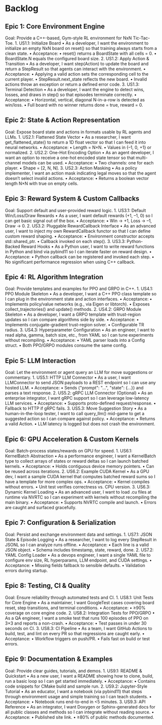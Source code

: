 # Backlog

## Epic 1: Core Environment Engine

Goal: Provide a C++-based, Gym-style RL environment for NxN Tic-Tac-Toe.
	1.	US1.1: Initialize Board
	•	As a developer, I want the environment to initialize an empty NxN board on reset() so that training always starts from a clean state.
	•	Acceptance:
	•	reset() returns a BoardState with all cells = 0.
	•	BoardState.N equals the configured board size.
	2.	US1.2: Apply Action & Transition
	•	As a developer, I want step(Action) to update the board and return a StepResult so that agents can interact with the environment.
	•	Acceptance:
	•	Applying a valid action sets the corresponding cell to the current player.
	•	StepResult.next_state reflects the new board.
	•	Invalid actions throw an exception or return a defined error code.
	3.	US1.3: Terminal Detection
	•	As a developer, I want the engine to detect wins, losses, and draws in step() so that episodes terminate correctly.
	•	Acceptance:
	•	Horizontal, vertical, diagonal N-in-a-row is detected as win/loss.
	•	Full board with no winner returns done = true, reward = 0.

## Epic 2: State & Action Representation

Goal: Expose board state and actions in formats usable by RL agents and LLMs.
	1.	US2.1: Flattened State Vector
	•	As a researcher, I want get_flattened_state() to return a 1D float vector so that I can feed it into neural networks.
	•	Acceptance:
	•	Length = N×N.
	•	Values in {–1, 0, +1} or normalized.
	2.	US2.2: One-Hot Encoding Option
	•	As an agent developer, I want an option to receive a one-hot encoded state tensor so that multi-channel models can be used.
	•	Acceptance:
	•	Two channels: one for each player.
	•	Shape = [2, N, N].
	3.	US2.3: Action Masking
	•	As a policy implementer, I want an action mask indicating legal moves so that the agent doesn’t select invalid actions.
	•	Acceptance:
	•	Returns a boolean vector length N×N with true on empty cells.

## Epic 3: Reward System & Custom Callbacks

Goal: Support default and user-provided reward logic.
	1.	US3.1: Default Win/Loss/Draw Rewards
	•	As a user, I want default rewards (+1, –1, 0) so I can get basic signal out of the box.
	•	Acceptance:
	•	Win → +1, Loss → –1, Draw → 0.
	2.	US3.2: Pluggable RewardCallback Interface
	•	As an advanced user, I want to inject my own RewardCallback functor so that I can define custom reward shaping.
	•	Acceptance:
	•	Environment constructor accepts std::shared_ptr<RewardCallback>.
	•	Callback invoked on each step().
	3.	US3.3: Python-Backed Reward Hooks
	•	As a Python user, I want to write reward functions in Python and bind via pybind11 so I can iterate faster on reward design.
	•	Acceptance:
	•	Python callback can be registered and invoked each step.
	•	No significant performance regression when using C++ callback.

## Epic 4: RL Algorithm Integration

Goal: Provide templates and examples for PPO and GRPO in C++.
	1.	US4.1: PPO Module Skeleton
	•	As a developer, I want a C++ PPO class template so I can plug in the environment state and action interfaces.
	•	Acceptance:
	•	Implements policy/value networks (e.g., via Eigen or libtorch).
	•	Exposes collect_trajectories() and update() methods.
	2.	US4.2: GRPO Module Skeleton
	•	As a developer, I want a GRPO template with trust-region updates so I can compare algorithms side by side.
	•	Acceptance:
	•	Implements conjugate-gradient trust-region solver.
	•	Configurable TR radius.
	3.	US4.3: Hyperparameter Configuration
	•	As an engineer, I want to read alpha, gamma, batch size, etc., from YAML so I can tune experiments without recompiling.
	•	Acceptance:
	•	YAML parser loads into a Config struct.
	•	Both PPO/GRPO modules consume the same config.

## Epic 5: LLM Interaction

Goal: Let the environment or agent query an LLM for move suggestions or commentary.
	1.	US5.1: HTTP LLM Connector
	•	As a user, I want LLMConnector to send JSON payloads to a REST endpoint so I can use any hosted LLM.
	•	Acceptance:
	•	Sends {"prompt": "...", "state": {...}} and parses a text response.
	2.	US5.2: gRPC LLM Connector (Optional)
	•	As an enterprise integrator, I want gRPC support so I can leverage low-latency LLM services.
	•	Acceptance:
	•	Supports proto-defined request/response.
	•	Fallback to HTTP if gRPC fails.
	3.	US5.3: Move Suggestion Story
	•	As a human-in-the-loop tester, I want to call query_llm() mid-game to get a suggested action so I can compare against policy.
	•	Acceptance:
	•	Returns a valid Action.
	•	LLM latency is logged but does not crash the environment.

## Epic 6: GPU Acceleration & Custom Kernels

Goal: Batch-process states/rewards on GPU for speed.
	1.	US6.1: KernelBatch Abstraction
	•	As a performance engineer, I want a KernelBatch type to collect arrays of states or reward deltas so I can launch batched kernels.
	•	Acceptance:
	•	Holds contiguous device memory pointers.
	•	Can be reused across iterations.
	2.	US6.2: Example CUDA Kernel
	•	As a GPU dev, I want a sample CUDA kernel that computes batched reward sums so I have a template for more complex ops.
	•	Acceptance:
	•	Kernel compiles without errors.
	•	Unit test verifies correctness vs. CPU version.
	3.	US6.3: Dynamic Kernel Loading
	•	As an advanced user, I want to load .cu files at runtime via NVRTC so I can experiment with kernels without recompiling the main binary.
	•	Acceptance:
	•	Supports NVRTC compile and launch.
	•	Errors are caught and surfaced gracefully.

## Epic 7: Configuration & Serialization

Goal: Persist and exchange environment data and settings.
	1.	US7.1: JSON State & Episode Logging
	•	As a researcher, I want to log every StepResult in JSONL so I can analyze runs offline.
	•	Acceptance:
	•	Each line is a valid JSON object.
	•	Schema includes timestamp, state, reward, done.
	2.	US7.2: YAML Config Loader
	•	As a devops engineer, I want a single YAML file to configure env size, RL hyperparams, LLM endpoint, and CUDA settings.
	•	Acceptance:
	•	Missing fields fallback to sensible defaults.
	•	Validation errors during startup.

## Epic 8: Testing, CI & Quality

Goal: Ensure reliability through automated tests and CI.
	1.	US8.1: Unit Tests for Core Engine
	•	As a maintainer, I want GoogleTest cases covering board reset, step transitions, and terminal conditions.
	•	Acceptance:
	•	≥90% coverage on core engine code.
	2.	US8.2: Integration Tests for PPO/GRPO
	•	As a QA engineer, I want a smoke test that runs 100 episodes of PPO on 3×3 and reports a non-crash.
	•	Acceptance:
	•	Test passes in under 30 seconds on CI.
	3.	US8.3: CI Pipeline
	•	As a team, I want GitHub Actions to build, test, and lint on every PR so that regressions are caught early.
	•	Acceptance:
	•	Workflow triggers on push/PR.
	•	Fails fast on build or test errors.

## Epic 9: Documentation & Examples

Goal: Provide clear guides, tutorials, and demos.
	1.	US9.1: README & Quickstart
	•	As a new user, I want a README showing how to clone, build, run a basic loop so I can get started immediately.
	•	Acceptance:
	•	Contains code snippets for CMake build and sample run.
	2.	US9.2: Jupyter-Style Tutorial
	•	As an educator, I want a notebook (via pybind11) that steps through environment usage and simple training so I can teach students.
	•	Acceptance:
	•	Notebook runs end-to-end in <5 minutes.
	3.	US9.3: API Reference
	•	As an integrator, I want Doxygen or Sphinx-generated docs for all public classes and methods so I can integrate without reading source.
	•	Acceptance:
	•	Published site link.
	•	≥80% of public methods documented.